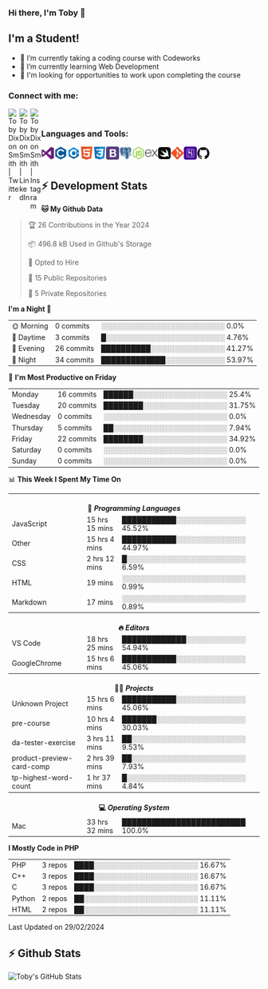 ### Hi there, I'm Toby 👋

## I'm a Student!
- 🔭 I’m currently taking a coding course with Codeworks
- 🌱 I’m currently learning Web Development
- 💬 I'm looking for opportunities to work upon completing the course

### Connect with me:

[<img align="left" alt="Toby Dixon Smith | Twitter" width="22px" src="https://cdn.jsdelivr.net/npm/simple-icons@v3/icons/twitter.svg" />][twitter]
[<img align="left" alt="Toby Dixon Smith | LinkedIn" width="22px" src="https://cdn.jsdelivr.net/npm/simple-icons@v3/icons/linkedin.svg" />][linkedin]
[<img align="left" alt="Toby Dixon Smith | Instagram" width="22px" src="https://cdn.jsdelivr.net/npm/simple-icons@v3/icons/instagram.svg" />][instagram]

[twitter]: https://twitter.com/TobyDixonSmith1
[instagram]: https://www.instagram.com/toby_ds1/
[linkedin]: https://www.linkedin.com/in/toby-dixon-smith-4734331a3/

<br />

### Languages and Tools:

<img align="left" alt="Visual Studio Code" title="Visual Studio Code" width="26px" src="logos/visualstudio.png" />
<img align="left" alt="C" title="C" width="26px" src="logos/c.png" />
<img align="left" alt="C++" title="C++" width="26px" src="logos/c-plus.png" />
<img align="left" alt="HTML5" title="HTML 5" width="26px" src="logos/html.png" />
<img align="left" alt="CSS3" title="CSS 3" width="26px" src="logos/css3.png" />
<img align="left" alt="BootStrap" title="BootStrap" width="26px" src="logos/bootstrap.png" />
<img align="left" alt="PostgresSQL" title="PostgresSPQ" width="26px" src="logos/postgresql.png" />
<img align="left" alt="Node JS" title="Node JS" width="26px" src="logos/node-js.png" />
<img align="left" alt="Express" title="Express" width="26px" src="logos/express.png" />
<img align="left" alt="Swift" title="Swift" width="26px" src="logos/swift.png" />
<img align="left" alt="Git" title="Git" width="26px" src="logos/git.png" />
<img align="left" alt="Heroku" title="Heroku" width="26px" src="logos/heroku.png" />
<img align="left" alt="GitHub" title="GitHub" width="26px" src="logos/github.png" />
<br />
<br />

## :zap: Development Stats

<!--START_SECTION:waka-->
**🐱 My Github Data** 

> 🏆 26 Contributions in the Year 2024
 > 
> 📦 496.8 kB Used in Github's Storage 
 > 
> 💼 Opted to Hire
 > 
> 📜 15 Public Repositories 
 > 
> 🔑 5 Private Repositories  
 > 
**I'm a Night 🦉** 

<table>
  <tr><td>🌞 Morning</td><td>0 commits</td><td>░░░░░░░░░░░░░░░░░░░░░░░░░   0.0%</td></tr> 
  <tr><td>🌆 Daytime</td><td>3 commits</td><td>█░░░░░░░░░░░░░░░░░░░░░░░░   4.76%</td></tr> 
  <tr><td>🌃 Evening</td><td>26 commits</td><td>██████████░░░░░░░░░░░░░░░   41.27%</td></tr> 
  <tr><td>🌙 Night</td><td>34 commits</td><td>█████████████░░░░░░░░░░░░   53.97%</td></tr>
</table>

📅 **I'm Most Productive on Friday** 

<table>
  <tr><td>Monday</td><td>16 commits</td><td>██████░░░░░░░░░░░░░░░░░░░   25.4%</td></tr> 
  <tr><td>Tuesday</td><td>20 commits</td><td>████████░░░░░░░░░░░░░░░░░   31.75%</td></tr> 
  <tr><td>Wednesday</td><td>0 commits</td><td>░░░░░░░░░░░░░░░░░░░░░░░░░   0.0%</td></tr> 
  <tr><td>Thursday</td><td>5 commits</td><td>██░░░░░░░░░░░░░░░░░░░░░░░   7.94%</td></tr> 
  <tr><td>Friday</td><td>22 commits</td><td>████████░░░░░░░░░░░░░░░░░   34.92%</td></tr> 
  <tr><td>Saturday</td><td>0 commits</td><td>░░░░░░░░░░░░░░░░░░░░░░░░░   0.0%</td></tr> 
  <tr><td>Sunday</td><td>0 commits</td><td>░░░░░░░░░░░░░░░░░░░░░░░░░   0.0%</td></tr>
</table>

📊 **This Week I Spent My Time On** 

<table>
<tr><th colspan="3"><br>💬 <i>Programming Languages</i></th></tr> 
  <tr><td>JavaScript</td><td>15 hrs 15 mins</td><td>███████████░░░░░░░░░░░░░░   45.52%</td></tr> 
  <tr><td>Other</td><td>15 hrs 4 mins</td><td>███████████░░░░░░░░░░░░░░   44.97%</td></tr> 
  <tr><td>CSS</td><td>2 hrs 12 mins</td><td>█░░░░░░░░░░░░░░░░░░░░░░░░   6.59%</td></tr> 
  <tr><td>HTML</td><td>19 mins</td><td>░░░░░░░░░░░░░░░░░░░░░░░░░   0.99%</td></tr> 
  <tr><td>Markdown</td><td>17 mins</td><td>░░░░░░░░░░░░░░░░░░░░░░░░░   0.89%</td></tr>

<tr><th colspan="3"><br>🔥 <i>Editors</i></th></tr> 
  <tr><td>VS Code</td><td>18 hrs 25 mins</td><td>█████████████░░░░░░░░░░░░   54.94%</td></tr> 
  <tr><td>GoogleChrome</td><td>15 hrs 6 mins</td><td>███████████░░░░░░░░░░░░░░   45.06%</td></tr>

<tr><th colspan="3"><br>🐱‍💻 <i>Projects</i></th></tr> 
  <tr><td>Unknown Project</td><td>15 hrs 6 mins</td><td>███████████░░░░░░░░░░░░░░   45.06%</td></tr> 
  <tr><td>pre-course</td><td>10 hrs 4 mins</td><td>███████░░░░░░░░░░░░░░░░░░   30.03%</td></tr> 
  <tr><td>da-tester-exercise</td><td>3 hrs 11 mins</td><td>██░░░░░░░░░░░░░░░░░░░░░░░   9.53%</td></tr> 
  <tr><td>product-preview-card-comp</td><td>2 hrs 39 mins</td><td>██░░░░░░░░░░░░░░░░░░░░░░░   7.93%</td></tr> 
  <tr><td>tp-highest-word-count</td><td>1 hr 37 mins</td><td>█░░░░░░░░░░░░░░░░░░░░░░░░   4.84%</td></tr>

<tr><th colspan="3"><br>💻 <i>Operating System</i></th></tr> 
  <tr><td>Mac</td><td>33 hrs 32 mins</td><td>█████████████████████████   100.0%</td></tr>
</table>

**I Mostly Code in PHP** 

<table>
  <tr><td>PHP</td><td>3 repos</td><td>████░░░░░░░░░░░░░░░░░░░░░   16.67%</td></tr> 
  <tr><td>C++</td><td>3 repos</td><td>████░░░░░░░░░░░░░░░░░░░░░   16.67%</td></tr> 
  <tr><td>C</td><td>3 repos</td><td>████░░░░░░░░░░░░░░░░░░░░░   16.67%</td></tr> 
  <tr><td>Python</td><td>2 repos</td><td>██░░░░░░░░░░░░░░░░░░░░░░░   11.11%</td></tr> 
  <tr><td>HTML</td><td>2 repos</td><td>██░░░░░░░░░░░░░░░░░░░░░░░   11.11%</td></tr>
</table>



 Last Updated on 29/02/2024
<!--END_SECTION:waka-->

## :zap: Github Stats

<img align="left" alt="Toby's GitHub Stats" src="http://github-readme-stats.tobyds.vercel.app/api?username=TobyDS&hide=stars,contribs&show_icons=true&theme=dark&hide_border=true" />
